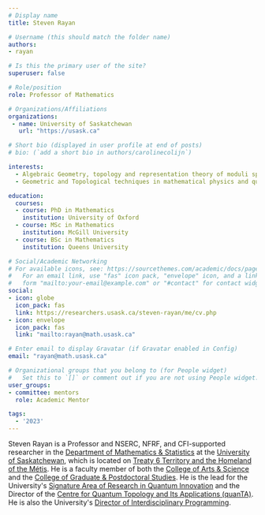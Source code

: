 ```yaml
---
# Display name
title: Steven Rayan

# Username (this should match the folder name)
authors:
- rayan

# Is this the primary user of the site?
superuser: false

# Role/position
role: Professor of Mathematics

# Organizations/Affiliations
organizations:
 - name: University of Saskatchewan
   url: "https://usask.ca"

# Short bio (displayed in user profile at end of posts)
# bio: (`add a short bio in authors/carolinecolijn`)

interests:
  - Algebraic Geometry, topology and representation theory of moduli spaces
  - Geometric and Topological techniques in mathematical physics and quantum theory

education:
  courses:
  - course: PhD in Mathematics
    institution: University of Oxford
  - course: MSc in Mathematics
    institution: McGill University
  - course: BSc in Mathematics
    institution: Queens University

# Social/Academic Networking
# For available icons, see: https://sourcethemes.com/academic/docs/page-builder/#icons
#   For an email link, use "fas" icon pack, "envelope" icon, and a link in the
#   form "mailto:your-email@example.com" or "#contact" for contact widget.
social:
- icon: globe
  icon_pack: fas
  link: https://researchers.usask.ca/steven-rayan/me/cv.php
- icon: envelope
  icon_pack: fas
  link: "mailto:rayan@math.usask.ca"

# Enter email to display Gravatar (if Gravatar enabled in Config)
email: "rayan@math.usask.ca"

# Organizational groups that you belong to (for People widget)
#   Set this to `[]` or comment out if you are not using People widget.
user_groups:
- committee: mentors
  role: Academic Mentor

tags:
  - '2023'
---
```

Steven Rayan is a Professor and NSERC, NFRF, and CFI-supported researcher in the
[Department of Mathematics & Statistics](https://math.usask.ca/) at the
[University of Saskatchewan](https://usask.ca/), which is located on [Treaty 6
Territory and the Homeland of the
Métis](https://indigenous.usask.ca/indigenization-reconciliation/Land-Acknowledgement.php).
He is a faculty member of both the [College of Arts &
Science](https://artsandscience.usask.ca/) and the [College of Graduate &
Postdoctoral Studies](https://cgps.usask.ca/). He is the lead for the
University's [Signature Area of Research in Quantum
Innovation](https://vpresearch.usask.ca/initiatives/signature-areas-of-research.php)
and the Director of the [Centre for Quantum Topology and Its Applications
(quanTA)](https://artsandscience.usask.ca/quanta/).  He is also the University's
[Director of Interdisciplinary
Programming](https://cgps.usask.ca/contact-us/deans-message/college-leadership.php).


